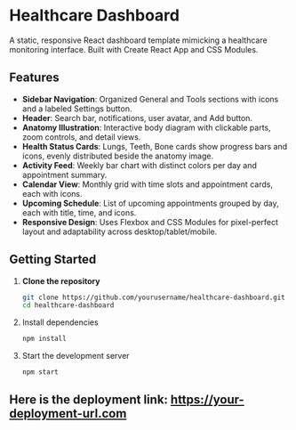 # Healthcare Dashboard

A static, responsive React dashboard template mimicking a healthcare monitoring interface. Built with Create React App and CSS Modules.

## Features

- **Sidebar Navigation**: Organized General and Tools sections with icons and a labeled Settings button.
- **Header**: Search bar, notifications, user avatar, and Add button.
- **Anatomy Illustration**: Interactive body diagram with clickable parts, zoom controls, and detail views.
- **Health Status Cards**: Lungs, Teeth, Bone cards show progress bars and icons, evenly distributed beside the anatomy image.
- **Activity Feed**: Weekly bar chart with distinct colors per day and appointment summary.
- **Calendar View**: Monthly grid with time slots and appointment cards, each with icons.
- **Upcoming Schedule**: List of upcoming appointments grouped by day, each with title, time, and icons.
- **Responsive Design**: Uses Flexbox and CSS Modules for pixel-perfect layout and adaptability across desktop/tablet/mobile.

## Getting Started

1. **Clone the repository**
   ```bash
   git clone https://github.com/yourusername/healthcare-dashboard.git
   cd healthcare-dashboard
   ```
2. Install dependencies
   ```bash
   npm install
   ```
3. Start the development server
   ```bash
   npm start
   ```
## Here is the deployment link: https://your-deployment-url.com



   

